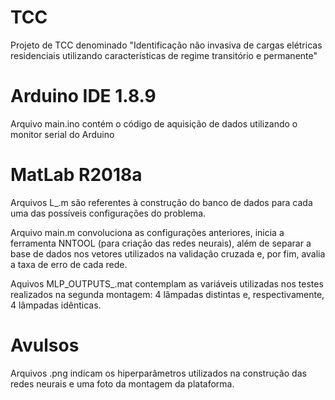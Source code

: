 # TCC
Projeto de TCC denominado "Identificação não invasiva de cargas elétricas residenciais utilizando características de regime transitório e permanente"

# Arduino IDE 1.8.9 
Arquivo main.ino contém o código de aquisição de dados utilizando o monitor serial do Arduino

# MatLab R2018a
Arquivos L_.m são referentes à construção do banco de dados para cada uma das possíveis configurações do problema.

Arquivo main.m convoluciona as configurações anteriores, inicia a ferramenta NNTOOL (para criação das redes neurais), além de separar a base de dados nos vetores utilizados na validação cruzada e, por fim, avalia a taxa de erro de cada rede.

Aquivos MLP_OUTPUTS_.mat contemplam as variáveis utilizadas nos testes realizados na segunda montagem: 4 lâmpadas distintas e, respectivamente, 4 lâmpadas idênticas.

# Avulsos
Arquivos .png indicam os hiperparâmetros utilizados na construção das redes neurais e uma foto da montagem da plataforma.
